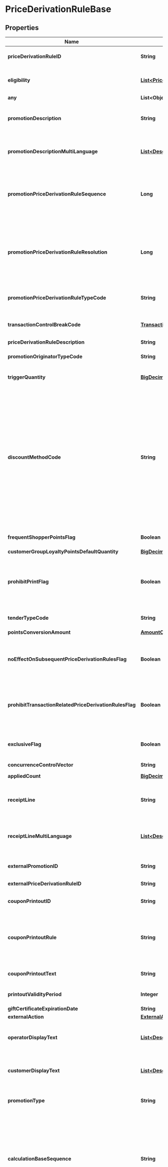# PriceDerivationRuleBase

## Properties
Name | Type | Description | Notes
------------ | ------------- | ------------- | -------------
**priceDerivationRuleID** | **String** | Identifies the price derivation rule. Decimal representation of a 64 bit integer value | 
**eligibility** | [**List&lt;PriceDerivationRuleEligibility&gt;**](PriceDerivationRuleEligibility.md) | Only relevant for of coupon eligibilities. Each coupon that is used results in a separate eligibility element. |  [optional]
**any** | **List&lt;Object&gt;** | This is currently not supported. |  [optional]
**promotionDescription** | **String** | Exists for compatibility reasons with earlier versions of the Client API (1.0). As of Client API 2.0, use PromotionDescriptionMultiLanguage instead of PromotionDescription. |  [optional]
**promotionDescriptionMultiLanguage** | [**List&lt;DescriptionCommonData&gt;**](DescriptionCommonData.md) | Promotion descriptions in the languages requested by the client via RequestedMultiLanguage in the ARTSHeader. Only provided with Client API version 2.0 or higher. |  [optional]
**promotionPriceDerivationRuleSequence** | **Long** | This is specified in the promotion master data and controls in which order rules are applied. Line-item-related price derivation rules and transaction-related price derivation rules are treated independently (all line-item-related promotions are applied first).  |  [optional]
**promotionPriceDerivationRuleResolution** | **Long** | This is specified in the promotion master data and controls which rule is applied if several rules have the same sequence value. If there are price derivation rules with an identical sequence number and identical highest resolution, the service tries to perform a best-price calculation. It is not guaranteed that this will succeed.  |  [optional]
**promotionPriceDerivationRuleTypeCode** | **String** | Holds the condition type if this promotion discount should be mapped into an SAP ERP or SAP S/4HANA condition record. |  [optional]
**transactionControlBreakCode** | [**TransactionControlBreakCodeEnum**](#TransactionControlBreakCodeEnum) | Indicates whether this is a line-item-related price derivation rule (PO/PC) or a transaction-related price derivation rule (SU/SP). |  [optional]
**priceDerivationRuleDescription** | **String** | Reserved for future use. |  [optional]
**promotionOriginatorTypeCode** | **String** | Contains information about the origin of the promotion as specifed in the promotion master data. |  [optional]
**triggerQuantity** | [**BigDecimal**](BigDecimal.md) | The total quantity that needs to be purchased in order to trigger the price derivation rule. |  [optional]
**discountMethodCode** | **String** | Determines how the discount impacts the calculation of the transaction. Possible values are: 00 - The discount reduces the transaction total. 01 - The discount does not influence the transaction total or the amount that the customer has to pay. However, the customer gets a gift certificate for the discount amount that he can use to pay for the next purchase. 02 - The discount is used as a tender for the current transaction, for example it reduces the remaining amount that the customer has to pay. 03 - The discount reduces the transaction total but is counterbalanced by some gift certificate sale. 04 - A coupon is given to the customer instead of a discount. Transaction total is not reduced.  |  [optional]
**frequentShopperPointsFlag** | **Boolean** | Determines whether a discount (false) or loyalty points (true) are granted by the price derivation rule |  [optional]
**customerGroupLoyaltyPointsDefaultQuantity** | [**BigDecimal**](BigDecimal.md) | Reserved for future use. |  [optional]
**prohibitPrintFlag** | **Boolean** | Determines if the result of the applied price derivation rule is to be suppressed on displays and accordingly not printed on the receipt. If this element is missing in the request, the default value is set to false and the applied price derivation is printed on the receipt.  |  [optional]
**tenderTypeCode** | **String** | Type code of the tender. This value is needed only for DiscountMethodCode &#x3D; 02. |  [optional]
**pointsConversionAmount** | [**AmountCommonData**](AmountCommonData.md) |  |  [optional]
**noEffectOnSubsequentPriceDerivationRulesFlag** | **Boolean** | Determines whether applying this price derivation rule influences the calculation base of subsequent price derivation rules (false) or not (true). This is only relevant for line-item-related monetary price derivation rules.  |  [optional]
**prohibitTransactionRelatedPriceDerivationRulesFlag** | **Boolean** | Determines whether applying this price derivation rule influences the calculation base of subsequent transaction-related price derivation rules (false) or not (true). This is only relevant for line-item-related monetary price derivation rules.  |  [optional]
**exclusiveFlag** | **Boolean** | Determines whether this price derivation rule is an exclusive one. This impacts the application of further price derivation rules with a higher sequence.   |  [optional]
**concurrenceControlVector** | **String** | This is currently not supported. |  [optional]
**appliedCount** | [**BigDecimal**](BigDecimal.md) | Describes how often the current price derivation rule was applied. |  [optional]
**receiptLine** | **String** | Exists for compatibility reasons with earlier versions of the Client API (1.0). As of Client API 2.0, use ReceiptLineMultiLanguage instead of ReceiptLine. |  [optional]
**receiptLineMultiLanguage** | [**List&lt;DescriptionCommonData&gt;**](DescriptionCommonData.md) | The texts to be printed on the receipt in the languages requested by the client via RequestedMultiLanguage in the ARTSHeader. Only provided with Client API version 2.0 or higher. |  [optional]
**externalPromotionID** | **String** | Identifies an external promotion that was the origin for the corresponding OPP promotion. |  [optional]
**externalPriceDerivationRuleID** | **String** | Decimal representation of a 64 bit integer value. Not used. |  [optional]
**couponPrintoutID** | **String** | The coupon number of the printout coupon. Only relevant for DiscountMethodCode &#x3D; 04. |  [optional]
**couponPrintoutRule** | **String** | Describes how the printout of the coupon is to be done. Only relevant for DiscountMethodCode &#x3D; 04. Possible values are: 00 - A separate receipt is to be printed. 01 - The coupon is to be printed at the end of the receipt of the current transaction.  |  [optional]
**couponPrintoutText** | **String** | The (formatted) text to be printed. Only relevant for DiscountMethodCode &#x3D; 04. |  [optional]
**printoutValidityPeriod** | **Integer** | Describes for how many days the coupon will be valid. Only relevant for DiscountMethodCode &#x3D; 04. |  [optional]
**giftCertificateExpirationDate** | **String** | Reserved for future use. |  [optional]
**externalAction** | [**ExternalActionType**](ExternalActionType.md) |  |  [optional]
**operatorDisplayText** | [**List&lt;DescriptionCommonData&gt;**](DescriptionCommonData.md) | Texts shown to the operator in the languages requested by the client via RequestedMultiLanguage in the ARTSHeader. Only provided with Client API version 2.0 or higher. |  [optional]
**customerDisplayText** | [**List&lt;DescriptionCommonData&gt;**](DescriptionCommonData.md) | Texts shown to the customer in the languages requested by the client via RequestedMultiLanguage in the ARTSHeader. Only provided with Client API version 2.0 or higher. |  [optional]
**promotionType** | **String** | Can be used to control further processing on client side. Only provided with Client API version 2.0 or higher. |  [optional]
**calculationBaseSequence** | **String** | The sequence value of the price derivation rule of which the result is taken as the basis for this price derivation rule. Only provided with Client API version 2.0 or higher. The type of this element is a string although its content has a numeric value. It could also contain a negative value. In that case the corresponding sign is reflected as a postfix. For example value  \&quot;-1\&quot; is reflected in this element by type string as follows: \&quot;1-\&quot;.  |  [optional]
**promotionID** | **String** | Promotion identifier. This is filled if the provided Client API version of the calculation request is 5.0 or higher. Has the same content as the PromotionID of the RetailPriceModifier etc. but should be preferred over the other fields to support cases where an applied promotion does not lead to the creation of a RetailPriceModifier, FrequentShopperPointsModifier etc.  |  [optional]
**applicationType** | [**ApplicationTypeEnum**](#ApplicationTypeEnum) | Describes the type of the applied price derivation rule. |  [optional]

<a name="TransactionControlBreakCodeEnum"></a>
## Enum: TransactionControlBreakCodeEnum
Name | Value
---- | -----
PO | &quot;PO&quot;
SU | &quot;SU&quot;
PC | &quot;PC&quot;
SP | &quot;SP&quot;

<a name="ApplicationTypeEnum"></a>
## Enum: ApplicationTypeEnum
Name | Value
---- | -----
FIXEDPRICE | &quot;FixedPrice&quot;
FIXPRICETOTAL | &quot;FixPriceTotal&quot;
DISCOUNTSINGLE | &quot;DiscountSingle&quot;
DISCOUNTTOTAL | &quot;DiscountTotal&quot;
DISCOUNTPERCENT | &quot;DiscountPercent&quot;
DISCOUNTPERCENTTOTAL | &quot;DiscountPercentTotal&quot;
SETPRICETOTAL | &quot;SetPriceTotal&quot;
MIXMATCH | &quot;MixMatch&quot;
EXTERNALACTION | &quot;ExternalAction&quot;
MANUAL | &quot;Manual&quot;
ADDITIONALBONUS | &quot;AdditionalBonus&quot;
